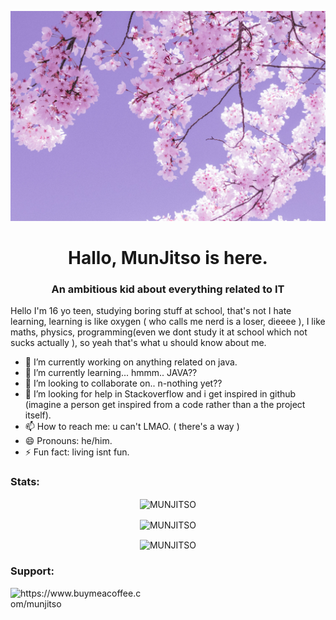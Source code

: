 ![](img/camille-villanueva-zsAPsRjzXRI-unsplash.jpg)
<h1 align="center">Hallo, MunJitso is here.</h1>
<h3 align="center">An ambitious kid about everything related to IT</h3>

Hello I'm 16 yo teen, studying boring stuff at school, that's not I hate learning, learning is like oxygen ( who calls me nerd is a loser, dieeee ), I like maths, physics, programming(even we dont study it at school which not sucks actually ), so yeah that's what u should know about me.

- 🔭 I’m currently working on anything related on java.
- 🌱 I’m currently learning... hmmm.. JAVA??
- 👯 I’m looking to collaborate on.. n-nothing yet??
- 🤔 I’m looking for help in Stackoverflow and i get inspired in github (imagine a person get inspired from a code rather than a the project itself).
- 📫 How to reach me: u can't LMAO. ( there's a way )
- 😄 Pronouns: he/him.
- ⚡ Fun fact: living isnt fun.


<h3 align="left">Stats: </h3>

<p align="center">
  <img align="center" src="https://github-readme-streak-stats.herokuapp.com/?user=MunJitso" alt="MUNJITSO"/>
</p>
<p align="center">
  <img align="center" src="https://github-readme-stats.vercel.app/api/top-langs?username=MunJitso&show_icons=true&locale=en&layout=compact" alt="MUNJITSO"/>
</p>
<p align="center">
  <img align="center" src="https://github-readme-stats.vercel.app/api?username=MunJitso"  alt="MUNJITSO"/>
</p>

<h3 align="left">Support: </h3>
<a href="https://www.buymeacoffee.com/munjitso"> <img align="left"
            src="https://cdn.buymeacoffee.com/buttons/v2/default-yellow.png" height="50" width="210"
            alt="https://www.buymeacoffee.com/munjitso" /></a>
